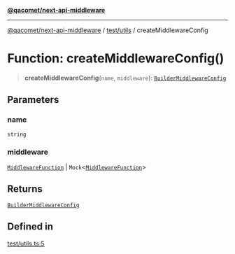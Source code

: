 [**@qacomet/next-api-middleware**](../../../README.md)

***

[@qacomet/next-api-middleware](../../../modules.md) / [test/utils](../README.md) / createMiddlewareConfig

# Function: createMiddlewareConfig()

> **createMiddlewareConfig**(`name`, `middleware`): [`BuilderMiddlewareConfig`](../../../types/type-aliases/BuilderMiddlewareConfig.md)

## Parameters

### name

`string`

### middleware

[`MiddlewareFunction`](../../../types/type-aliases/MiddlewareFunction.md) | `Mock`\<[`MiddlewareFunction`](../../../types/type-aliases/MiddlewareFunction.md)\>

## Returns

[`BuilderMiddlewareConfig`](../../../types/type-aliases/BuilderMiddlewareConfig.md)

## Defined in

[test/utils.ts:5](https://github.com/QAComet/next-api-middleware/blob/18b41491bdcc5fd6e62b3d4a669b5da625b229b4/src/test/utils.ts#L5)
